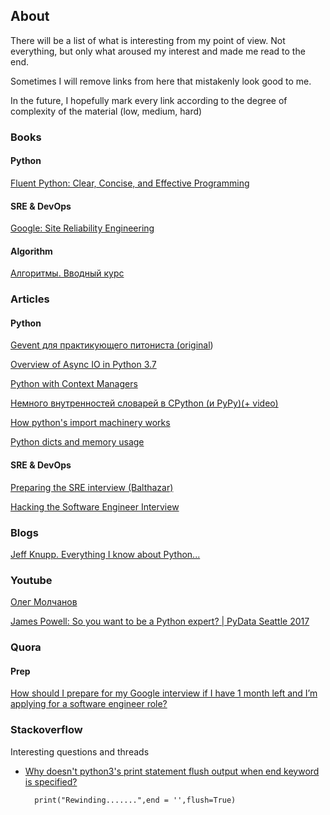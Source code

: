 ## About

There will be a list of what is interesting from my point of view. 
Not everything, but only what aroused my interest and made me read to the end. 

Sometimes I will remove links from here that mistakenly look good to me.

In the future, I hopefully mark every link according to the degree of complexity of the material (low, medium, hard)

### Books

#### Python

<a href="https://www.amazon.com/Fluent-Python-Concise-Effective-Programming/dp/1491946008">Fluent Python: Clear, Concise, and Effective Programming</a>

#### SRE & DevOps

[Google: Site Reliability Engineering](https://landing.google.com/sre/sre-book/toc/index.html)

#### Algorithm

[Алгоритмы. Вводный курс](https://www.ozon.ru/context/detail/id/24903185)


### Articles

#### Python

<a href="https://vovkd.github.io/gevent-tutorial/">Gevent для практикующего питониста (<a href="http://sdiehl.github.io/gevent-tutorial/">original</a>)</a>

<a href="https://stackabuse.com/overview-of-async-io-in-python-3-7/">Overview of Async IO in Python 3.7</a>

<a href="https://jeffknupp.com/blog/2016/03/07/python-with-context-managers/">Python with Context Managers</a> 

<a href="https://habr.com/ru/post/432996">Немного внутренностей словарей в CPython (и PyPy)(+ video)</a>

<a href="https://manikos.github.io/how-pythons-import-machinery-works">How python's import machinery works</a>

<a href="https://lerner.co.il/2019/05/12/python-dicts-and-memory-usage">Python dicts and memory usage</a>


#### SRE & DevOps

[Preparing the SRE interview (Balthazar)](https://blog.balthazar-rouberol.com/preparing-the-sre-interview)

[Hacking the Software Engineer Interview](https://puncsky.com/hacking-the-software-engineer-interview)




### Blogs

[Jeff Knupp. Everything I know about Python...](https://jeffknupp.com/blog)

### Youtube

[Олег Молчанов](https://www.youtube.com/user/zaemiel)

[James Powell: So you want to be a Python expert? | PyData Seattle 2017](https://www.youtube.com/watch?v=cKPlPJyQrt4)

### Quora

#### Prep
[How should I prepare for my Google interview if I have 1 month left and I’m applying for a software engineer role?](https://www.quora.com/How-should-I-prepare-for-my-Google-interview-if-I-have-1-month-left-and-I%E2%80%99m-applying-for-a-software-engineer-role)

### Stackoverflow

Interesting questions and threads


* [Why doesn't python3's print statement flush output when end keyword is specified?](https://stackoverflow.com/questions/49081942/why-doesnt-python3s-print-statement-flush-output-when-end-keyword-is-specified)


        print("Rewinding.......",end = '',flush=True)
